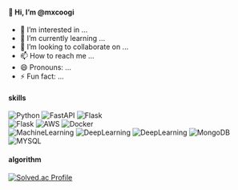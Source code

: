 #### 👋 Hi, I’m @mxcoogi
- 👀 I’m interested in ...
- 🌱 I’m currently learning ...
- 💞️ I’m looking to collaborate on ...
- 📫 How to reach me ...
- 😄 Pronouns: ...
- ⚡ Fun fact: ...

#### skills
![Python](https://img.shields.io/badge/Python-blue)
![FastAPI](https://img.shields.io/badge/FastAPI-green)
![Flask](https://img.shields.io/badge/Flask-lightgrey)  
![Flask](https://img.shields.io/badge/Jupyter-orange)
![AWS](https://img.shields.io/badge/AWS-Cloud-orange)
![Docker](https://img.shields.io/badge/Docker-blue)  
![MachineLearning](https://img.shields.io/badge/MachineLearning-Scikit--learn-yellow)
![DeepLearning](https://img.shields.io/badge/DeepLearning-TensorFlow-red)
![DeepLearning](https://img.shields.io/badge/DeepLearning-PyTorch-lightyellow)
![MongoDB](https://img.shields.io/badge/MongoDB-olive)
![MYSQL](https://img.shields.io/badge/MYSQL-skyblue)

#### algorithm
[![Solved.ac Profile](http://mazassumnida.wtf/api/v2/generate_badge?boj=rnrwk8303)](https://solved.ac/rnrwk8303/)
<!---
mxcoogi/mxcoogi is a ✨ special ✨ repository because its `README.md` (this file) appears on your GitHub profile.
You can click the Preview link to take a look at your changes.
--->
